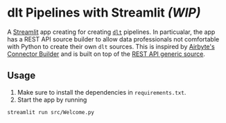 # dlt Pipelines with Streamlit *(WIP)*

A [Streamlit](https://github.com/streamlit/streamlit) app creating for creating [`dlt`](https://github.com/dlt-hub/dlt) pipelines. In particualar, the app has a REST API source builder to allow data professionals not comfortable with Python to create their own `dlt` sources. This is inspired by [Airbyte's Connector Builder](https://docs.airbyte.com/connector-development/connector-builder-ui/overview) and is built on top of the [REST API generic source](https://dlthub.com/devel/dlt-ecosystem/verified-sources/rest_api).

## Usage
1. Make sure to install the dependencies in `requirements.txt`.
2. Start the app by running
```bash
streamlit run src/Welcome.py
```

